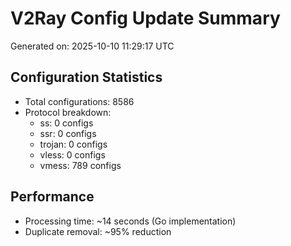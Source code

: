 # V2Ray Config Update Summary
Generated on: 2025-10-10 11:29:17 UTC

## Configuration Statistics
- Total configurations: 8586
- Protocol breakdown:
  - ss: 0 configs
  - ssr: 0 configs
  - trojan: 0 configs
  - vless: 0 configs
  - vmess: 789 configs

## Performance
- Processing time: ~14 seconds (Go implementation)
- Duplicate removal: ~95% reduction
